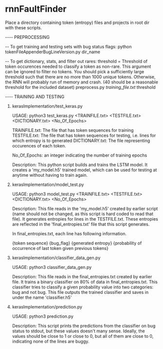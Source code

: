 # rnnFaultFinder

Place a directory containing token (entropy) files and projects in root dir with these scripts.

---- PREPROCESSING

-- To get training and testing sets with bug status flags:
python tokenFileAppenderBugLineVersion.py dir_name

-- To get dictionary, stats, and filter out rares:
threshold = Threshold of token occurences needed to classify a token as non-rare. This argument can be ignored to filter no tokens. You should pick a sufficiently large threshold such that there are no more than 1000 unique tokens. Otherwise, the RNN will probably run of memory and crash. (40 should be a reasonable threshold for the included dataset)
preprocess.py *training_file.txt* threshold


---- TRAINING AND TESTING

1. kerasImplementation/test_keras.py

    USAGE: python3 test_keras.py <TRAINFILE.txt> <TESTFILE.txt> <DICTIONARY.txt> <No_Of_Epochs>

    TRAINFILE.txt: The file that has token sequences for training
    TESTFILE.txt: The file that has token sequences for testing, i.e. lines for which entropy is to generated
    DICTIONARY.txt: The file representing occurences of each token.

    No_Of_Epochs: an integer indicating the number of training epochs

    Description: This python script builds and trains the LSTM model. It creates a 'my_model.h5' trained model, which can be used for testing at anytime without having to train again.

2. kerasImplementation/model_test.py

    USAGE: python3 model_test.py <TRAINFILE.txt> <TESTFILE.txt> <DICTIONARY.txt> <No_Of_Epochs>

    Description: This file reads in the 'my_model.h5' created by earlier script (name should not be changed, as this script is hard coded to read that file). It generates entropies for lines in the TESTFILE.txt. These entropies are reflected in the 'final_entropies.txt' file that this script generates.

    In final_entropies.txt, each line has following information.

    {token sequence} {bug_flag} {generated entropy} {probability of occurrence of last token given previous tokens}

3. kerasImplementation/classifier_data_gen.py

    USAGE: python3 classifier_data_gen.py


    Description: This file reads in the final_entropies.txt created by earlier file. It trains a binary classifier on 80% of data in final_entropies.txt. This classifier tries to classify a given probability value into two categories: bug and not bug. This file outputs the trained classifier and saves in under the name 'classifier.h5'

4. kerasImplementation/prediction.py

    USAGE: python3 prediction.py

    Description: This script prints the predictions from the classifier on bug status to stdout, but these values doesn't many sense. Ideally, the values should be close to 1 or close to 0, but all of them are close to 0, indicating none of the lines are buggy.

